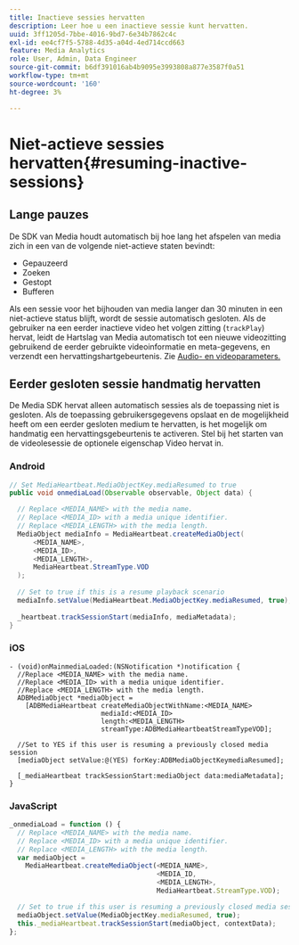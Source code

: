 ```yaml
---
title: Inactieve sessies hervatten
description: Leer hoe u een inactieve sessie kunt hervatten.
uuid: 3ff1205d-7bbe-4016-9bd7-6e34b7862c4c
exl-id: ee4cf7f5-5788-4d35-a04d-4ed714ccd663
feature: Media Analytics
role: User, Admin, Data Engineer
source-git-commit: b6df391016ab4b9095e3993808a877e3587f0a51
workflow-type: tm+mt
source-wordcount: '160'
ht-degree: 3%

---
```


# Niet-actieve sessies hervatten{#resuming-inactive-sessions}

## Lange pauzes

De SDK van Media houdt automatisch bij hoe lang het afspelen van media zich in een van de volgende niet-actieve staten bevindt:

* Gepauzeerd
* Zoeken
* Gestopt
* Bufferen

Als een sessie voor het bijhouden van media langer dan 30 minuten in een niet-actieve status blijft, wordt de sessie automatisch gesloten. Als de gebruiker na een eerder inactieve video het volgen zitting (`trackPlay`) hervat, leidt de Hartslag van Media automatisch tot een nieuwe videozitting gebruikend de eerder gebruikte videoinformatie en meta-gegevens, en verzendt een hervattingshartgebeurtenis. Zie [Audio- en videoparameters.](/help/metrics-and-metadata/audio-video-parameters.md)

## Eerder gesloten sessie handmatig hervatten

De Media SDK hervat alleen automatisch sessies als de toepassing niet is gesloten. Als de toepassing gebruikersgegevens opslaat en de mogelijkheid heeft om een eerder gesloten medium te hervatten, is het mogelijk om handmatig een hervattingsgebeurtenis te activeren. Stel bij het starten van de videolesessie de optionele eigenschap Video hervat in.

### Android

```java
// Set MediaHeartbeat.MediaObjectKey.mediaResumed to true 
public void onmediaLoad(Observable observable, Object data) { 

  // Replace <MEDIA_NAME> with the media name. 
  // Replace <MEDIA_ID> with a media unique identifier. 
  // Replace <MEDIA_LENGTH> with the media length.  
  MediaObject mediaInfo = MediaHeartbeat.createMediaObject(  
      <MEDIA_NAME>,  
      <MEDIA_ID>,  
      <MEDIA_LENGTH>,  
      MediaHeartbeat.StreamType.VOD 
  ); 
   
  // Set to true if this is a resume playback scenario 
  mediaInfo.setValue(MediaHeartbeat.MediaObjectKey.mediaResumed, true);
   
  _heartbeat.trackSessionStart(mediaInfo, mediaMetadata); 
}
```

### iOS

```
- (void)onMainmediaLoaded:(NSNotification *)notification { 
  //Replace <MEDIA_NAME> with the media name. 
  //Replace <MEDIA_ID> with a media unique identifier. 
  //Replace <MEDIA_LENGTH> with the media length.     
  ADBMediaObject *mediaObject =  
    [ADBMediaHeartbeat createMediaObjectWithName:<MEDIA_NAME> 
                       mediaId:<MEDIA_ID> 
                       length:<MEDIA_LENGTH> 
                       streamType:ADBMediaHeartbeatStreamTypeVOD]; 

  //Set to YES if this user is resuming a previously closed media session 
  [mediaObject setValue:@(YES) forKey:ADBMediaObjectKeymediaResumed];

  [_mediaHeartbeat trackSessionStart:mediaObject data:mediaMetadata]; 
} 
```

### JavaScript

```js
_onmediaLoad = function () { 
  // Replace <MEDIA_NAME> with the media name. 
  // Replace <MEDIA_ID> with a media unique identifier. 
  // Replace <MEDIA_LENGTH> with the media length.  
  var mediaObject =  
    MediaHeartbeat.createMediaObject(<MEDIA_NAME>,  
                                     <MEDIA_ID,  
                                     <MEDIA_LENGTH>,  
                                     MediaHeartbeat.StreamType.VOD);

  // Set to true if this user is resuming a previously closed media session 
  mediaObject.setValue(MediaObjectKey.mediaResumed, true); 
  this._mediaHeartbeat.trackSessionStart(mediaObject, contextData); 
};
```
